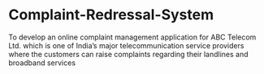 # Complaint-Redressal-System
To develop an online complaint management application for ABC Telecom Ltd. which is one of India’s major telecommunication service providers where the customers can raise complaints regarding their landlines and broadband services
